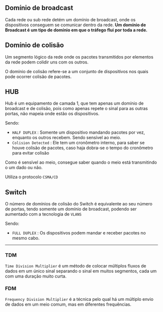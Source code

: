 

## Domínio de broadcast 

Cada rede ou sub rede detém um domínio de broadcast, onde os dispositivos conseguem se comunicar dentro da rede.
**Um domínio de Broadcast é um tipo de domínio em que o tráfego flui por toda a rede.**

## Domínio de colisão

Um segmento lógico da rede onde os pacotes transmitidos por elementos da rede podem colidir uns com os outros. 

O domínio de colisão refere-se a um conjunto de dispositivos nos quais pode ocorrer colisão de pacotes.

## HUB

Hub é um equipamento de camada 1, que tem apenas um domínio de broadcast e de colisão, pois como apenas repete o sinal para as outras portas, não mapeia onde estão os dispositivos.

Sendo:
- `HALF DUPLEX` : Somente um dispositivo mandando pacotes por vez, enquanto os outros recebem. Sendo sensível ao meio.
- `Colision Detected` : Ele tem um cronômetro interno, para saber se houve colisão de pacotes, caso haja dobra-se o tempo do cronômetro para evitar colisão

Como é sensível ao meio, consegue saber quando o meio está transmitindo o um dado ou não.

Utiliza o protocolo `CSMA/CD`

## Switch

O número de domínios de colisão do Switch é equivalente ao seu número de portas, tendo somente um domínio de broadcast, podendo ser aumentado com a tecnologia de ``VLANS``

Sendo:
- `FULL DUPLEX` : Os dispositivos podem mandar e receber pacotes no mesmo cabo.

---

### TDM

`Time Division Multiplier` é um método de colocar múltiplos fluxos de dados em um único sinal separando o sinal em muitos segmentos, cada um com uma duração muito curta.

### FDM

`Frequency Division Multiplier` é a técnica pelo qual há um múltiplo envio de dados em um meio comum, mas em diferentes frequências.






































